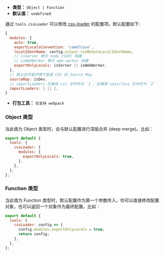- **类型：** `Object | Function`
- **默认值：** `undefined`

通过 `tools.cssLoader` 可以修改 [css-loader](https://github.com/webpack-contrib/css-loader) 的配置项。默认配置如下:

```js
{
  modules: {
    auto: true,
    exportLocalsConvention: 'camelCase',
    localIdentName: config.output.cssModuleLocalIdentName,
    // isServer 表示 node (SSR) 构建
    // isWebWorker 表示 web worker 构建
    exportOnlyLocals: isServer || isWebWorker,
  },
  // 默认在开发环境下启用 CSS 的 Source Map
  sourceMap: isDev,
  // importLoaders 在编译 css 文件时为 `1`，在编译 sass/less 文件时为 `2`
  importLoaders: 1 || 2,
}
```

- **打包工具：** `仅支持 webpack`

### Object 类型

当此值为 Object 类型时，会与默认配置进行深层合并 (deep merge)。比如：

```js
export default {
  tools: {
    cssLoader: {
      modules: {
        exportOnlyLocals: true,
      },
    },
  },
};
```

### Function 类型

当此值为 Function 类型时，默认配置作为第一个参数传入，你可以直接修改配置对象，也可以返回一个对象作为最终配置。比如：

```js
export default {
  tools: {
    cssLoader: config => {
      config.modules.exportOnlyLocals = true;
      return config;
    },
  },
};
```
